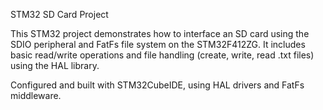 STM32 SD Card Project

This STM32 project demonstrates how to interface an SD card using the SDIO peripheral and FatFs file system on the STM32F412ZG. It includes basic read/write operations and file handling (create, write, read .txt files) using the HAL library.

Configured and built with STM32CubeIDE, using HAL drivers and FatFs middleware.
